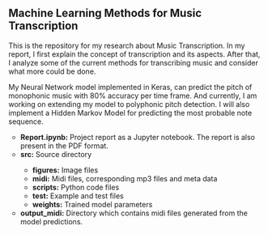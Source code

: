 ## Machine Learning Methods for Music Transcription

This is the repository for my research about Music Transcription. In my report, I first explain the concept of transcription and its aspects. After that, I analyze some of the current methods for transcribing music and consider what more could be done.

My Neural Network model implemented in Keras, can predict the pitch of monophonic music with 80% accuracy per time frame. And currently, I am working on extending my model to polyphonic pitch detection. I will also implement a Hidden Markov Model for predicting the most probable note sequence.

<ul style="list-style-type:circle">
<li><b>Report.ipynb:</b> Project report as a Jupyter notebook. The report is also present in the PDF format.</li>
<li><b>src:</b> Source directory</li>
	<ul style="list-style-type:circle">
	  <li><b>figures:</b> Image files</li>
	  <li><b>midi:</b> Midi files, corresponding mp3 files and meta data</li>
	  <li><b>scripts:</b> Python code files</li>
	  <li><b>test:</b> Example and test files</li>
	  <li><b>weights:</b> Trained model parameters</li>
	</ul>
<li><b>output_midi:</b> Directory which contains midi files generated from the model predictions.</li>
</ul>
